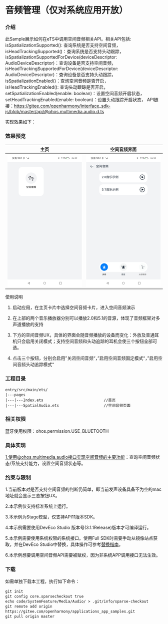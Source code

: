 # 音频管理（仅对系统应用开放）

### 介绍

此Sample展示如何在eTS中调用空间音频相关API。相关API包括:
isSpatializationSupported(): 查询系统是否支持空间音频，
isHeadTrackingSupported()：查询系统是否支持头动跟踪，
isSpatializationSupportedForDevice(deviceDescriptor: AudioDeviceDescriptor)：查询设备是否支持空间音频，
isHeadTrackingSupportedForDevice(deviceDescriptor: AudioDeviceDescriptor)：查询设备是否支持头动跟踪，
isSpatializationEnabled()：查询空间音频是否开启，
isHeadTrackingEnabled(): 查询头动跟踪是否开启，
setSpatializationEnabled(enable: boolean)：设置空间音频开启状态，
setHeadTrackingEnabled(enable: boolean)：设置头动跟踪开启状态，
API链接：https://gitee.com/openharmony/interface_sdk-js/blob/master/api/@ohos.multimedia.audio.d.ts

实现效果如下：

### 效果预览
| 主页                                     | 空间音频界面                                  |
|----------------------------------------|-----------------------------------------|
| ![index](screenshot/devices/index.png) | ![main](screenshot/devices/spatial.png) |

使用说明

1. 启动应用，在主页卡片中选择空间音频卡片，进入空间音频演示

2. 在上部的两个音乐播放器分别可以播放2.0和5.1的音源，体现了音频框架对多声道播放的支持

3. 下方的空间音频UX，具体的界面会随音频播放的设备而变化：外放及普通耳机只会启用关闭模式；支持空间音频和头动追踪的耳机会使三个按钮全部可选。

4. 点击三个按钮，分别会启用”关闭空间音频“，”启用空间音频固定模式“，”启用空间音频头动追踪模式“

### 工程目录

```
entry/src/main/ets/
|---pages
|---|---Index.ets                           //首页
|---|---SpatialAudio.ets                    //空间音频页面
```

### 相关权限

蓝牙使用权限：ohos.permission.USE_BLUETOOTH

### 具体实现

1.使用@ohos.multimedia.audio接口实现空间音频的主要功能：查询空间音频状态/系统支持能力，设置空间音频状态等。

### 约束与限制

1.当前版本对是否支持空间音频的判断仍简单，即当前发声设备具备不为空的mac地址就会显示三态按钮UX。

2.本示例仅支持标准系统上运行。

3.本示例为Stage模型，仅支持API11版本SDK。

4.本示例需要使用DevEco Studio 版本号(3.1.1Release)版本才可编译运行。

5.本示例需要使用系统权限的系统接口。使用Full SDK时需要手动从镜像站点获取，并在DevEco Studio中替换，具体操作可参考[替换指南](https://docs.openharmony.cn/pages/v3.2/zh-cn/application-dev/quick-start/full-sdk-switch-guide.md/)。

6.本示例想要调用空间音频API需要被赋权，因为非系统APP调用接口无法生效。

### 下载

如需单独下载本工程，执行如下命令：

```
git init
git config core.sparsecheckout true
echo code/SystemFeature/Media/Audio/ > .git/info/sparse-checkout
git remote add origin https://gitee.com/openharmony/applications_app_samples.git
git pull origin master
```
